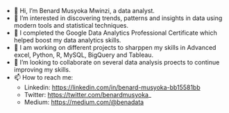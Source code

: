 - 👋 Hi, I’m Benard Musyoka Mwinzi, a data analyst.
- 👀 I’m interested in discovering trends, patterns and insights in data using modern tools and statistical techniques.
- 🌱 I completed the Google Data Analytics Professional Certificate which helped boost my data analytics skills.
- 🌱 I am working on different projects to sharppen my skills in Advanced excel, Python, R, MySQL, BigQuery and Tableau.
- 💞️ I’m looking to collaborate on several data analysis proects to continue improving my skills.
- 📫 How to reach me:
    - Linkedin: https://linkedin.com/in/benard-musyoka-bb15581bb
    - Twitter: https://twitter.com/benardmusyoka_
    - Medium: https://medium.com/@benadata

<!---
BenaData/BenaData is a ✨ special ✨ repository because its `README.md` (this file) appears on your GitHub profile.
You can click the Preview link to take a look at your changes.
--->
